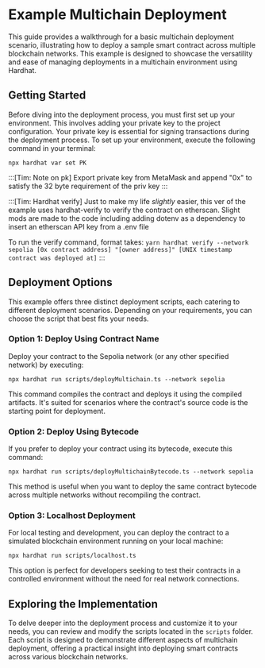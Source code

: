 # Example Multichain Deployment

This guide provides a walkthrough for a basic multichain deployment scenario, illustrating how to deploy a sample smart contract across multiple blockchain networks. This example is designed to showcase the versatility and ease of managing deployments in a multichain environment using Hardhat.

## Getting Started

Before diving into the deployment process, you must first set up your environment. This involves adding your private key to the project configuration. Your private key is essential for signing transactions during the deployment process. To set up your environment, execute the following command in your terminal:

```shell
npx hardhat var set PK
```

:::[Tim: Note on pk]
Export private key from MetaMask and append "0x" to satisfy the 32 byte requirement of the priv key
:::

:::[Tim: Hardhat verify]
Just to make my life *slightly* easier, this ver of the example uses hardhat-verify to verify the contract on etherscan. Slight mods are made to the code including adding dotenv as a dependency to insert an etherscan API key from a .env file 

To run the verify command, format takes: `yarn hardhat verify --network sepolia [0x contract address] "[owner address]" [UNIX timestamp contract was deployed at]`
:::

## Deployment Options

This example offers three distinct deployment scripts, each catering to different deployment scenarios. Depending on your requirements, you can choose the script that best fits your needs.

### Option 1: Deploy Using Contract Name
Deploy your contract to the Sepolia network (or any other specified network) by executing:

```shell
npx hardhat run scripts/deployMultichain.ts --network sepolia
```

This command compiles the contract and deploys it using the compiled artifacts. It's suited for scenarios where the contract's source code is the starting point for deployment.

### Option 2: Deploy Using Bytecode

If you prefer to deploy your contract using its bytecode, execute this command:

```shell
npx hardhat run scripts/deployMultichainBytecode.ts --network sepolia
```

This method is useful when you want to deploy the same contract bytecode across multiple networks without recompiling the contract.

### Option 3: Localhost Deployment

For local testing and development, you can deploy the contract to a simulated blockchain environment running on your local machine:

```shell
npx hardhat run scripts/localhost.ts
```

This option is perfect for developers seeking to test their contracts in a controlled environment without the need for real network connections.

## Exploring the Implementation

To delve deeper into the deployment process and customize it to your needs, you can review and modify the scripts located in the `scripts` folder. Each script is designed to demonstrate different aspects of multichain deployment, offering a practical insight into deploying smart contracts across various blockchain networks.
